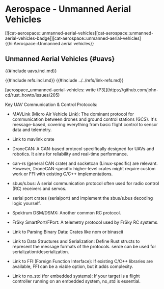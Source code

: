 # Aerospace - Unmanned Aerial Vehicles

[![cat-aerospace::unmanned-aerial-vehicles][cat-aerospace::unmanned-aerial-vehicles-badge]][cat-aerospace::unmanned-aerial-vehicles]{{hi:Aerospace::Unmanned aerial vehicles}}

## Unmanned Aerial Vehicles {#uavs}

{{#include uavs.incl.md}}

{{#include refs.incl.md}}
{{#include ../../refs/link-refs.md}}

<div class="hidden">
[aerospace_unmanned-aerial-vehicles: write (P3)](https://github.com/john-cd/rust_howto/issues/205)

Key UAV Communication & Control Protocols:

- MAVLink (Micro Air Vehicle Link): The dominant protocol for communication between drones and ground control stations (GCS). It's message-based, covering everything from basic flight control to sensor data and telemetry.
- Link to mavlink crate
- DroneCAN: A CAN-based protocol specifically designed for UAVs and robotics. It aims for reliability and real-time performance.
- can-rs (general CAN crate) and socketcan (Linux-specific) are relevant. However, DroneCAN-specific higher-level crates might require custom work or FFI with existing C/C++ implementations.
- sbus/s.bus: A serial communication protocol often used for radio control (RC) receivers and servos.
- serial port crates (serialport) and implement the sbus/s.bus decoding logic yourself.
- Spektrum DSM/DSMX: Another common RC protocol.
- FrSky SmartPort/FPort: A telemetry protocol used by FrSky RC systems.

- Link to Parsing Binary Data: Crates like nom or binascii
- Link to Data Structures and Serialization: Define Rust structs to represent the message formats of the protocols. serde can be used for serialization/deserialization.
- Link to FFI (Foreign Function Interface): If existing C/C++ libraries are available, FFI can be a viable option, but it adds complexity.
- Link to no_std (for embedded systems): If your target is a flight controller running on an embedded system, no_std is essential.

</div>
